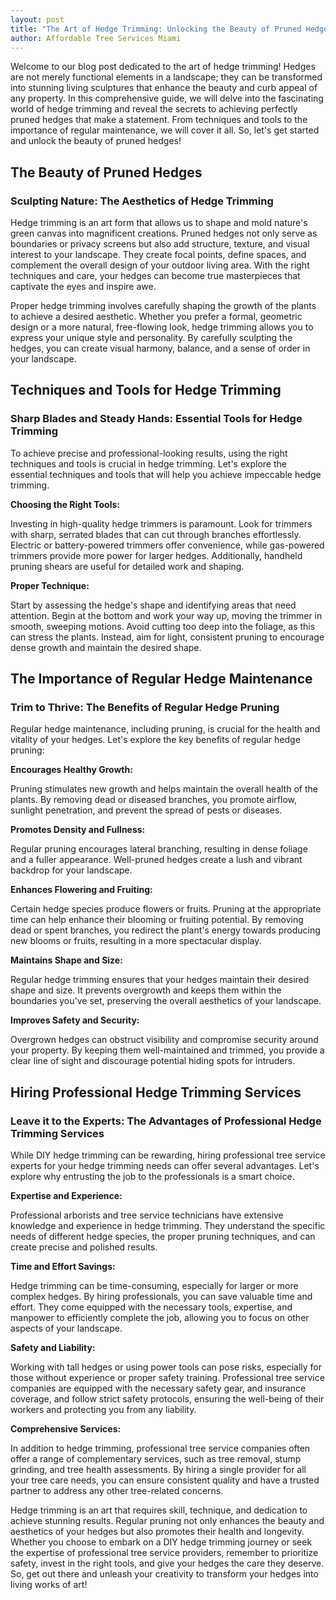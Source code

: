 ```yaml
---
layout: post
title: "The Art of Hedge Trimming: Unlocking the Beauty of Pruned Hedges"
author: Affordable Tree Services Miami
---
```


Welcome to our blog post dedicated to the art of hedge trimming! Hedges are not merely functional elements in a landscape; they can be transformed into stunning living sculptures that enhance the beauty and curb appeal of any property. In this comprehensive guide, we will delve into the fascinating world of hedge trimming and reveal the secrets to achieving perfectly pruned hedges that make a statement. From techniques and tools to the importance of regular maintenance, we will cover it all. So, let's get started and unlock the beauty of pruned hedges!

## The Beauty of Pruned Hedges
### Sculpting Nature: The Aesthetics of Hedge Trimming
Hedge trimming is an art form that allows us to shape and mold nature's green canvas into magnificent creations. Pruned hedges not only serve as boundaries or privacy screens but also add structure, texture, and visual interest to your landscape. They create focal points, define spaces, and complement the overall design of your outdoor living area. With the right techniques and care, your hedges can become true masterpieces that captivate the eyes and inspire awe.

Proper hedge trimming involves carefully shaping the growth of the plants to achieve a desired aesthetic. Whether you prefer a formal, geometric design or a more natural, free-flowing look, hedge trimming allows you to express your unique style and personality. By carefully sculpting the hedges, you can create visual harmony, balance, and a sense of order in your landscape.

## Techniques and Tools for Hedge Trimming
### Sharp Blades and Steady Hands: Essential Tools for Hedge Trimming
To achieve precise and professional-looking results, using the right techniques and tools is crucial in hedge trimming. Let's explore the essential techniques and tools that will help you achieve impeccable hedge trimming.

**Choosing the Right Tools:**

Investing in high-quality hedge trimmers is paramount. Look for trimmers with sharp, serrated blades that can cut through branches effortlessly. Electric or battery-powered trimmers offer convenience, while gas-powered trimmers provide more power for larger hedges. Additionally, handheld pruning shears are useful for detailed work and shaping.

**Proper Technique:**

Start by assessing the hedge's shape and identifying areas that need attention. Begin at the bottom and work your way up, moving the trimmer in smooth, sweeping motions. Avoid cutting too deep into the foliage, as this can stress the plants. Instead, aim for light, consistent pruning to encourage dense growth and maintain the desired shape.

## The Importance of Regular Hedge Maintenance
### Trim to Thrive: The Benefits of Regular Hedge Pruning
Regular hedge maintenance, including pruning, is crucial for the health and vitality of your hedges. Let's explore the key benefits of regular hedge pruning:

**Encourages Healthy Growth:**

Pruning stimulates new growth and helps maintain the overall health of the plants. By removing dead or diseased branches, you promote airflow, sunlight penetration, and prevent the spread of pests or diseases.

**Promotes Density and Fullness:**

Regular pruning encourages lateral branching, resulting in dense foliage and a fuller appearance. Well-pruned hedges create a lush and vibrant backdrop for your landscape.

**Enhances Flowering and Fruiting:**

Certain hedge species produce flowers or fruits. Pruning at the appropriate time can help enhance their blooming or fruiting potential. By removing dead or spent branches, you redirect the plant's energy towards producing new blooms or fruits, resulting in a more spectacular display.

**Maintains Shape and Size:**

Regular hedge trimming ensures that your hedges maintain their desired shape and size. It prevents overgrowth and keeps them within the boundaries you've set, preserving the overall aesthetics of your landscape.

**Improves Safety and Security:**

Overgrown hedges can obstruct visibility and compromise security around your property. By keeping them well-maintained and trimmed, you provide a clear line of sight and discourage potential hiding spots for intruders.

## Hiring Professional Hedge Trimming Services
### Leave it to the Experts: The Advantages of Professional Hedge Trimming Services
While DIY hedge trimming can be rewarding, hiring professional tree service experts for your hedge trimming needs can offer several advantages. Let's explore why entrusting the job to the professionals is a smart choice.

**Expertise and Experience:**

Professional arborists and tree service technicians have extensive knowledge and experience in hedge trimming. They understand the specific needs of different hedge species, the proper pruning techniques, and can create precise and polished results.

**Time and Effort Savings:**

Hedge trimming can be time-consuming, especially for larger or more complex hedges. By hiring professionals, you can save valuable time and effort. They come equipped with the necessary tools, expertise, and manpower to efficiently complete the job, allowing you to focus on other aspects of your landscape.

**Safety and Liability:**

Working with tall hedges or using power tools can pose risks, especially for those without experience or proper safety training. Professional tree service companies are equipped with the necessary safety gear, and insurance coverage, and follow strict safety protocols, ensuring the well-being of their workers and protecting you from any liability.

**Comprehensive Services:**

In addition to hedge trimming, professional tree service companies often offer a range of complementary services, such as tree removal, stump grinding, and tree health assessments. By hiring a single provider for all your tree care needs, you can ensure consistent quality and have a trusted partner to address any other tree-related concerns.

Hedge trimming is an art that requires skill, technique, and dedication to achieve stunning results. Regular pruning not only enhances the beauty and aesthetics of your hedges but also promotes their health and longevity. Whether you choose to embark on a DIY hedge trimming journey or seek the expertise of professional tree service providers, remember to prioritize safety, invest in the right tools, and give your hedges the care they deserve. So, get out there and unleash your creativity to transform your hedges into living works of art!